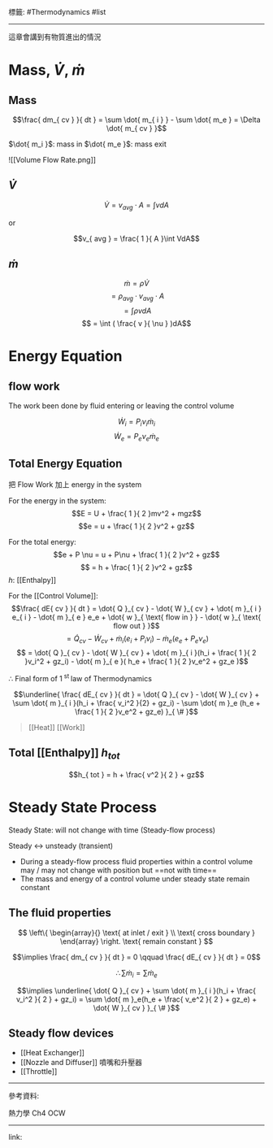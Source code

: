 標籤: #Thermodynamics #list 

---

這章會講到有物質進出的情況

# Mass, $\dot{ V }$, $\dot{ m }$

## Mass

$$\frac{ dm_{ cv } }{ dt } = \sum \dot{ m_{ i } } - \sum \dot{ m_e } = \Delta \dot{ m_{ cv } }$$

$\dot{ m_i }$: mass in
$\dot{ m_e }$: mass exit

![[Volume Flow Rate.png]]

## $\dot{ V }$

$$\dot{ V } = v_{ avg }\cdot A = \int vdA$$

or

$$v_{ avg } = \frac{ 1 }{ A }\int VdA$$

## $\dot{ m }$

$$\dot{ m } = \rho \dot{ V }$$
$$ = \rho_{ avg } \cdot v_{ avg } \cdot A$$
$$ = \int \rho v dA$$
$$ = \int ( \frac{ v }{ \nu } )dA$$

# Energy Equation

## flow work

The work been done by fluid entering or leaving the control volume

$$\dot{ W }_{ i } = P_{ i }\nu_{ i }\dot{ m }_{ i }$$
$$\dot{ W }_{ e } = P_{ e }\nu_{ e }\dot{ m }_{ e }$$

## Total Energy Equation

把 Flow Work 加上 energy in the system

For the energy in the system:
$$E = U + \frac{ 1 }{ 2 }mv^2 + mgz$$
$$e = u + \frac{ 1 }{ 2 }v^2 + gz$$

For the total energy:
$$e + P \nu = u + P\nu + \frac{ 1 }{ 2 }v^2 + gz$$
$$ = h + \frac{ 1 }{ 2 }v^2 + gz$$
$h$: [[Enthalpy]]

For the [[Control Volume]]:
$$\frac{ dE{ cv } }{ dt } = \dot{ Q }_{ cv } - \dot{ W }_{ cv } + \dot{ m }_{ i } e_{ i } - \dot{ m }_{ e } e_e + \dot{ w }_{ \text{ flow in } } - \dot{ w }_{ \text{ flow out } }$$
$$ = \dot{ Q }_{ cv } - \dot{ W }_{ cv } + \dot{ m }_{ i }(e_i + P_i \nu_i) - \dot{ m }_e (e_e + P_e \nu_e)$$
$$ = \dot{ Q }_{ cv } - \dot{ W }_{ cv } + \dot{ m }_{ i }(h_i + \frac{ 1 }{ 2 }v_i^2 + gz_i) - \dot{ m }_{ e }( h_e + \frac{ 1 }{ 2 }v_e^2 + gz_e )$$

$\therefore$ Final form of $1^{ \text{ st } }$ law of Thermodynamics

$$\underline{ \frac{ dE_{ cv } }{ dt } = \dot{ Q }_{ cv } - \dot{ W }_{ cv } + \sum \dot{ m }_{ i }(h_i + \frac{ v_i^2 }{2} + gz_i) - \sum \dot{ m }_e (h_e + \frac{ 1 }{ 2 }v_e^2 + gz_e) }_{ \# }$$

> [[Heat]]
> [[Work]]

## Total [[Enthalpy]] $h_{ tot }$

$$h_{ tot } = h + \frac{ v^2 }{ 2 } + gz$$

# Steady State Process

Steady State: will not change with time (Steady-flow process)

Steady <-> unsteady (transient)

- During a steady-flow process fluid properties within a control volume may / may not change with position but ==not with time==
- The mass and energy of a control volume under steady state remain constant

## The fluid properties

$$
\left\{
	\begin{array}{}
		\text{ at inlet / exit } \\
		\text{ cross boundary }
	\end{array}
\right.
\text{ remain constant }
$$

$$\implies \frac{ dm_{ cv } }{ dt } = 0 \qquad \frac{ dE_{ cv } }{ dt } = 0$$

$$\therefore \sum \dot{ m }_{ i } = \sum \dot{ m }_e$$

$$\implies \underline{ \dot{ Q }_{ cv } + \sum \dot{ m }_{ i }(h_i + \frac{ v_i^2 }{ 2 } + gz_i) = \sum \dot{ m }_e(h_e + \frac{ v_e^2 }{ 2 } + gz_e) + \dot{ W }_{ cv } }_{ \# }$$

## Steady flow devices

- [[Heat Exchanger]]
- [[Nozzle and Diffuser]] 噴嘴和升壓器
- [[Throttle]]

---

參考資料:

熱力學 Ch4 OCW

---

link:

